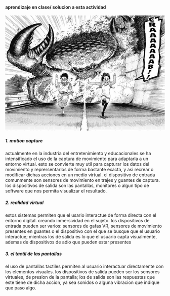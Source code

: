 #### aprendizaje en clase/ solucion a esta actividad

![image](../../../../assets/running.png)

##### 1. motion capture
actualmente en la industria del entretenimiento y educacionales se ha intensificado el uso de la captura de movimiento para adaptarla a un entorno virtual. esto se convierte muy util para capturar los datos del movimiento y reprersentarlos de forma bastante exacta, y asi recrear o modificar dichas acciones en un medio virtual. el dispositivo de entrada comunmente son sensores de movimiento en trajes y guantes de captura. los dispositivos de salida son las pantallas, monitores o algun tipo de software que nos permita visualizar el resultado.

##### 2. realidad virtual

estos sistemas permiten que el usario interactue de forma directa con el entorno digital. creando inmersividad en el sujeto. los dispositivos de entrada pueden ser varios: sensores de gafas VR, sensores de movimiento presentes en guantes o el dispositivo con el que se busque que el usuario interactue; mientras los de salida es lo que el usuario capta visualmente, ademas de dispositivos de adio que pueden estar presentes

##### 3. el tactil de las pantallas

el uso de pantallas tactiles permiten al usuario interactuar directamente con los elementos visuales. los dispositivos de salida pueden ser los sensores virtuales, de presion de la pantalla; los de salida son las respuestas que este tiene de dicha accion, ya sea sonidos o alguna vibracion que indique que paso algo. 
